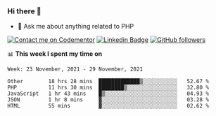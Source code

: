 ### Hi there 👋

<!--
**mustafaculban/mustafaculban** is a ✨ _special_ ✨ repository because its `README.md` (this file) appears on your GitHub profile.

Here are some ideas to get you started:

- 🌱 I’m currently learning ...
- 👯 I’m looking to collaborate on ...
- 🤔 I’m looking for help with ...
- 📫 How to reach me: ...
- 😄 Pronouns: ...
- ⚡ Fun fact: ...

-->
- 💬 Ask me about anything related to PHP

[![Contact me on Codementor](https://www.codementor.io/m-badges/karamusluk/book-session.svg)](https://www.codementor.io/@karamusluk?refer=badge)
[![Linkedin Badge](https://img.shields.io/badge/-Mustafa%20Culban-blue?style=social&logo=Linkedin&logoColor=blue&link=https://www.linkedin.com/in/mustafaculban/)](https://www.linkedin.com/in/mustafaculban/) 
[![GitHub followers](https://img.shields.io/github/followers/karamusluk?label=Follow&style=social)](https://github.com/karamusluk/?tab=follow)


📊 **This week I spent my time on**
<!--START_SECTION:waka-->
```text
Week: 23 November, 2021 - 29 November, 2021

Other        18 hrs 28 mins  █████████████▒░░░░░░░░░░░   52.67 % 
PHP          11 hrs 30 mins  ████████▒░░░░░░░░░░░░░░░░   32.80 % 
JavaScript   1 hr 43 mins    █▒░░░░░░░░░░░░░░░░░░░░░░░   04.93 % 
JSON         1 hr 8 mins     ▓░░░░░░░░░░░░░░░░░░░░░░░░   03.28 % 
HTML         55 mins         ▓░░░░░░░░░░░░░░░░░░░░░░░░   02.62 % 
```
<!--END_SECTION:waka-->

